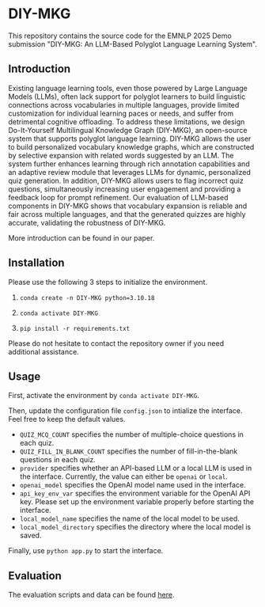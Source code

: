 # DIY-MKG
This repository contains the source code for the EMNLP 2025 Demo submission "DIY-MKG: An LLM-Based Polyglot Language Learning System".

## Introduction

Existing language learning tools, even those powered by Large Language Models (LLMs), often lack support for polyglot learners to build linguistic connections across vocabularies in multiple languages, provide limited customization for individual learning paces or needs, and suffer from detrimental cognitive offloading.
To address these limitations, we design Do-It-Yourself Multilingual Knowledge Graph (DIY-MKG), an open-source system that supports polyglot language learning.
DIY-MKG allows the user to build personalized vocabulary knowledge graphs, which are constructed by selective expansion with related words suggested by an LLM. The system further enhances learning through rich annotation capabilities and an adaptive review module that leverages LLMs for dynamic, personalized quiz generation. In addition, DIY-MKG allows users to flag incorrect quiz questions, simultaneously increasing user engagement and providing a feedback loop for prompt refinement.
Our evaluation of LLM-based components in DIY-MKG shows that vocabulary expansion is reliable and fair across multiple languages, and that the generated quizzes are highly accurate, validating the robustness of DIY-MKG. 

More introduction can be found in our paper.

## Installation

Please use the following 3 steps to initialize the environment.

1. `conda create -n DIY-MKG python=3.10.18`

2. `conda activate DIY-MKG`

3. `pip install -r requirements.txt`

Please do not hesitate to contact the repository owner if you need additional assistance.

## Usage

First, activate the environment by `conda activate DIY-MKG`.

Then, update the configuration file `config.json` to intialize the interface. Feel free to keep the default values.
- `QUIZ_MCQ_COUNT` specifies the number of multiple-choice questions in each quiz.
- `QUIZ_FILL_IN_BLANK_COUNT` specifies the number of fill-in-the-blank questions in each quiz.
- `provider` specifies whether an API-based LLM or a local LLM is used in the interface. Currently, the value can either be `openai` or `local`.
- `openai_model` specifies the OpenAI model name used in the interface.
- `api_key_env_var` specifies the environment variable for the OpenAI API key. Please set up the environment variable properly before starting the interface.
- `local_model_name` specifies the name of the local model to be used.
- `local_model_directory` specifies the directory where the local model is saved.

Finally, use `python app.py` to start the interface.

## Evaluation

The evaluation scripts and data can be found [here](https://github.com/kenantang/DIY-MKG-evaluation).